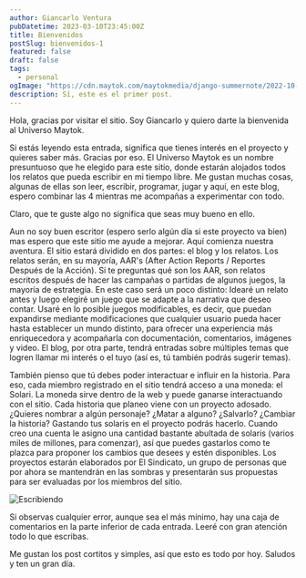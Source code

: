 ```yaml
---
author: Giancarlo Ventura
pubDatetime: 2023-03-10T23:45:00Z
title: Bienvenidos
postSlug: bienvenidos-1
featured: false
draft: false
tags:
  - personal
ogImage: "https://cdn.maytok.com/maytokmedia/django-summernote/2022-10-15/cb485901-641d-4036-9683-4e4e22692853.jpg"
description: Sí, este es el primer post.
---
```


Hola, gracias por visitar el sitio. Soy Giancarlo y quiero darte la bienvenida al Universo Maytok.

Si estás leyendo esta entrada, significa que tienes interés en el proyecto y quieres saber más. Gracias por eso. El Universo Maytok es un nombre presuntuoso que he elegido para este sitio, donde estarán alojados todos los relatos que pueda escribir en mi tiempo libre. Me gustan muchas cosas, algunas de ellas son leer, escribir, programar, jugar y aquí, en este blog, espero combinar las 4 mientras me acompañas a experimentar con todo.

Claro, que te guste algo no significa que seas muy bueno en ello.

Aun no soy buen escritor (espero serlo algún día si este proyecto va bien) mas espero que este sitio me ayude a mejorar. Aquí comienza nuestra aventura. El sitio estará dividido en dos partes: el blog y los relatos. Los relatos serán, en su mayoría, AAR's (After Action Reports / Reportes Después de la Acción). Si te preguntas qué son los AAR, son relatos escritos después de hacer las campañas o partidas de algunos juegos, la mayoría de estrategia. En este caso será un poco distinto: Idearé un relato antes y luego elegiré un juego que se adapte a la narrativa que deseo contar. Usaré en lo posible juegos modificables, es decir, que puedan expandirse mediante modificaciones que cualquier usuario pueda hacer hasta establecer un mundo distinto, para ofrecer una experiencia más enriquecedora y acompañarla con documentación, comentarios, imágenes y video. El blog, por otra parte, tendrá entradas sobre múltiples temas que logren llamar mi interés o el tuyo (así es, tú también podrás sugerir temas).

También pienso que tú debes poder interactuar e influir en la historia. Para eso, cada miembro registrado en el sitio tendrá acceso a una moneda: el Solari. La moneda sirve dentro de la web y puede ganarse interactuando con el sitio. Cada historia que planeo viene con un proyecto adosado. ¿Quieres nombrar a algún personaje? ¿Matar a alguno? ¿Salvarlo? ¿Cambiar la historia? Gastando tus solaris en el proyecto podrás hacerlo. Cuando creo una cuenta le asigno una cantidad bastante abultada de solaris (varios miles de millones, para comenzar), así que puedes gastarlos como te plazca para proponer los cambios que desees y estén disponibles. Los proyectos estarán elaborados por El Sindicato, un grupo de personas que por ahora se mantendrán en las sombras y presentarán sus propuestas para ser evaluadas por los miembros del sitio.

![Escribiendo](https://cdn.maytok.com/maytokmedia/django-summernote/2022-10-15/cb485901-641d-4036-9683-4e4e22692853.jpg)

Si observas cualquier error, aunque sea el más mínimo, hay una caja de comentarios en la parte inferior de cada entrada. Leeré con gran atención todo lo que escribas.

Me gustan los post cortitos y simples, así que esto es todo por hoy. Saludos y ten un gran día.
